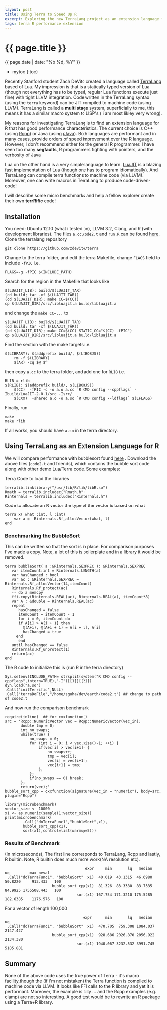 ```yaml
---
layout: post
title: Using Terra to Speed Up R
excerpt: Exploring the new TerraLang project as an extension language for R.
tags: terra R performance extension
---
```


{{ page.title }}
================
<div class="pdate"> {{ page.date | date: "%b %d, %Y" }} </div>

* mytoc
{:toc}

Recently Stanford student Zach DeVito created a language called [TerraLang](http://terralang.org/)
based of Lua. My impression is that is a statically typed version of Lua (though not everything has
to be typed, regular Lua functions execute just fine) with tight LLVM integration. Code written in
the TerraLang syntax (using the `terra` keyword) can be JIT compiled to machine code (using
LLVM). TerraLang is called a __multi stage__ system, superficially to me, this means it has a
similar macro system to LISP's ( i am most likley very wrong).

My reasons for investigating TerraLang is to find an extension language for R that has good
performance characteristics. The current choice is C++ (using
[Rcpp](http://cran.r-project.org/web/packages/Rcpp/))
or Java (using [rJava](http://cran.r-project.org/web/packages/rJava/)). Both languages are
performant and in many cases, provide orders of speed improvement over the R language. However, I
don't recommend either for the general R programmer. I have seen too many __segfaults__, R
programmers fighting with pointers, and  the verbosity of Java

Lua on the other hand is a very simple language to
learn. [LuaJIT](luajit.org) is a blazing fast implementation of Lua
(though one has to program idiomatically). And TerraLang can compile
terra functions to machine code (via LLVM). Moreover, one can write
macros in TerraLang to produce code-driven-code!

I will describe some micro benchmarks and help a fellow explorer create their own __terrRific__
code!

## Installation
You need: Ubuntu 12.10 (what i tested on), LLVM 3.2, Clang, and R (with development libraries).
The files `a.cc`,`code2.t` and `run.R` can be found [here]({{site.url}}/resources/terraexample).
Clone the terralang repository

	git clone https://github.com/zdevito/terra


Change to the terra folder, and edit the terra Makefile, change `FLAGS` field to include `-fPIC` i.e.

	FLAGS=-g -fPIC $(INCLUDE_PATH)


Search for the region in the Makefile that looks like

	$(LUAJIT_LIB): build/$(LUAJIT_TAR)
	(cd build; tar -xf $(LUAJIT_TAR))
	(cd $(LUAJIT_DIR); make CC=$(CC))
	cp $(LUAJIT_DIR)/src/libluajit.a build/libluajit.a

	
and change the `make CC=...`  to

	$(LUAJIT_LIB): build/$(LUAJIT_TAR)
	(cd build; tar -xf $(LUAJIT_TAR))
	(cd $(LUAJIT_DIR); make CC=$(CC) STATIC_CC="$(CC) -fPIC")
	cp $(LUAJIT_DIR)/src/libluajit.a build/libluajit.a


Find the section with the make targets i.e.

	$(LIBRARY):	$(addprefix build/, $(LIBOBJS))
		rm -f $(LIBRARY)
		$(AR) -cq $@ $^


then copy `a.cc` to the terra folder, and  add one for `RLIB` i.e.

	RLIB = rlib
	$(RLIB): $(addprefix build/, $(LIBOBJS))
		$(CC)  -fPIC -c -o a.o a.cc `R CMD config --cppflags` -Ibuild/LuaJIT-2.0.1/src -Isrc/
		$(CXX)  -shared a.o -o a.so `R CMD config --ldflags` $(LFLAGS)

Finally, run

	make
	make rlib

If all works, you should have `a.so` in the terra directory.

## Using TerraLang as an Extension Language for R

We will compare performance with bubblesort found
[here](http://www.numbertheory.nl/2013/05/14/much-more-efficient-bubble-sort-in-r-using-the-rcpp-and-inline-packages/)
. Download the above files (`code2.t` and friends), which contains the bubble sort code along with other demo Lua/Terra
code. Some examples:

Terra Code to load the libraries

	terralib.linklibrary("/usr/lib/R/lib/libR.so")
	Rmath = terralib.includec("Rmath.h")
	Rinternals = terralib.includec("Rinternals.h")

Code to allocate an R vector the type of the vector is based on what

	terra x( what :int, l :int)
		var a =  Rinternals.Rf_allocVector(what, l)
	end

### Benchmarking the BubbleSort

 This can be written so that the sort is in place.  For comparison
purposes I've made a copy. Note, a lot of this is boilerplate and in a
library it would be removed.

	terra bubbleSort( a :&Rinternals.SEXPREC ): &Rinternals.SEXPREC
	   var itemCount:int = Rinternals.LENGTH(a)
	   var hasChanged : bool
	   var ac : &Rinternals.SEXPREC = Rinternals.Rf_allocVector(14,itemCount)
	   Rinternals.Rf_protect(ac)
	   -- do a memcpy
	   ffi.copy(Rinternals.REAL(ac), Rinternals.REAL(a), itemCount*8)
	   var A : &double = Rinternals.REAL(ac)
	   repeat
	      hasChanged = false
	      itemCount = itemCount - 1
	      for i = 0, itemCount do
	   	  if A[i] > A[i + 1] then
	   	    @(A+i), @(A+i + 1) = A[i + 1], A[i]
	   	    hasChanged = true
	   	 end
	      end
	   until hasChanged == false
	   Rinternals.Rf_unprotect(1)
	   return(ac)
	end


The R code to initialize this is (run R in the terra directory)

	Sys.setenv(INCLUDE_PATH= strsplit(system("R CMD config --cppflags",intern=TRUE),"-I")[[1]][[2]])
	dyn.load("a.so")
	.Call("initTerrific",NULL)
	.Call("terraDoFile","/home/sguha/dev/earth/code2.t") ## change to path of code2.t

And now run the comparison benchmark

	require(inline)  ## for cxxfunction()                                                       
	src = 'Rcpp::NumericVector vec = Rcpp::NumericVector(vec_in);                               
	       double tmp = 0;                                                                      
	       int no_swaps;                                                                        
	       while(true) {                                                                        
	           no_swaps = 0;                                                                    
	           for (int i = 0; i < vec.size()-1; ++i) {                                         
	               if(vec[i] > vec[i+1]) {                                                      
	                   no_swaps++;                                                              
	                   tmp = vec[i];                                                            
	                   vec[i] = vec[i+1];                                                       
	                   vec[i+1] = tmp;                                                          
	               };                                                                           
	           };                                                                               
	           if(no_swaps == 0) break;                                                         
	       };                                                                                   
	       return(vec);'                                                                        
	bubble_sort_cpp = cxxfunction(signature(vec_in = "numeric"), body=src, plugin="Rcpp")  	

	library(microbenchmark) 
	vector_size <- 10000
	x1 <- as.numeric(sample(1:vector_size))
	print(microbenchmark(
	        .Call("doTerraFunc1","bubbleSort",x1),
	        bubble_sort_cpp(x1),
	        sort(x1),control=list(warmup=5)))


### Results of Benchmark
(In microseconds), The first line corresponds to TerraLang, Rcpp and lastly, R builtin. Note, R
builtin does much more work(NA resolution etc).

	                                    expr     min       lq   median       uq         max neval
	 .Call("doTerraFunc1", "bubbleSort", x1)  40.019  43.1315  46.6980  50.8220     913.433   100
	                     bubble_sort_cpp(x1)  81.326  83.3380  83.7335  84.9925 1755508.443   100
	                                sort(x1) 167.754 171.3210 175.5285 182.6385    1176.576   100

For a vector of length 100,000

	                                   expr      min       lq   median       uq
	 .Call("doTerraFunc1", "bubbleSort", x1)  470.705  759.308 1084.037 2147.427
	                     bubble_sort_cpp(x1)  928.686 2026.870 2056.922 2134.380
	                                sort(x1) 1940.067 3232.532 3991.745 5185.881
	
## Summary

None of the above code uses the true power of Terra - it's macro
facility,though the (if i'm not mistaken) the Terra function is
compiled to machine code via LLVM. It looks like FFI calls to the R
library and yet it is performant. Moreover, the example is silly
... and the Rcpp examples (e.g. clamp) are not so interesting. A good
test would be to rewrite an R package using a Terra+R library.

<br/>
